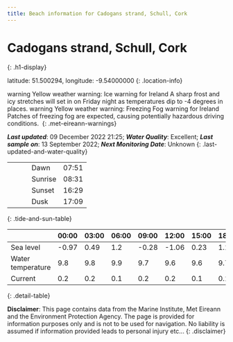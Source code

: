 ```yaml
---
title: Beach information for Cadogans strand, Schull, Cork
---
```

# Cadogans strand, Schull, Cork 
{: .h1-display}

latitude: 51.500294, longitude: -9.54000000
{: .location-info}

<span class="material-icons yellow-warning">warning</span>&nbsp;Yellow weather warning: Ice warning for Ireland A sharp frost and icy stretches will set in on Friday night as temperatures dip to -4 degrees in places.&nbsp;<span class="material-icons yellow-warning">warning</span>&nbsp;Yellow weather warning: Freezing Fog warning for Ireland Patches of freezing fog are expected, causing potentially hazardous driving conditions.&nbsp;
{: .met-eireann-warnings}

___Last updated___: 09 December 2022 21:25; ___Water Quality___: Excellent;
___Last sample on___: 13 September 2022; ___Next Monitoring Date___: Unknown
{: .last-updated-and-water-quality}

|   |   |   |   |   |
|---|---|---|---|---|
|   |   |   | Dawn  | 07:51 |
|   |   |   | Sunrise  | 08:31 |
|   |   |   | Sunset  | 16:29 |
|   |   |   | Dusk  | 17:09 |
{: .tide-and-sun-table}

<div></div>

| | 00:00 | 03:00 | 06:00 | 09:00 | 12:00 | 15:00 | 18:00 | 21:00 |
|---|---|---|---|---|---|---|---|---|
| Sea level | -0.97 | 0.49 | 1.2 | -0.28| -1.06 | 0.23 | 1.16 | -0.09 |
| Water temperature | 9.8 | 9.8 | 9.9 | 9.7 | 9.6 | 9.6 | 9.7 | 9.6 |
| Current | 0.2 | 0.2 | 0.1 | 0.2 | 0.2| 0.1 | 0.1 | 0.2 |
{: .detail-table}

__Disclaimer__: This page contains data from the Marine Institute,
Met Eireann and the Environment Protection Agency. The page is provided for
information purposes only and is not to be used for navigation. No liability
is assumed if information provided leads to personal injury etc...
{: .disclaimer}